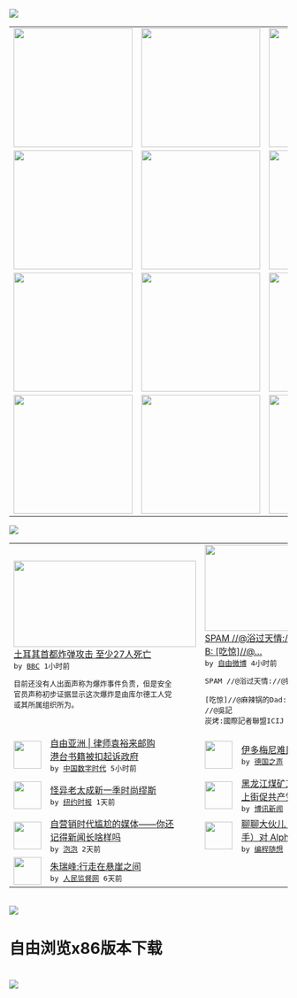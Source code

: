 

<a href="https://github.com/greatfire/z/raw/master/FreeBrowser.apk"><img src="https://raw.githubusercontent.com/greatfire/wiki/master/x/header.png" /></a><table><tr><td width="262" align="center" valign="center"><a href="https://github.com/greatfire/wiki/wiki/nyt" title="纽约时报中文网 国际纵览"><img src="https://raw.githubusercontent.com/greatfire/wiki/master/x/nyt_flag.png" width="215"/></a></td><td width="262" align="center" valign="center"><a href="https://github.com/greatfire/wiki/wiki/dw" title=""><img src="https://raw.githubusercontent.com/greatfire/wiki/master/x/dw_flag.png" width="215"/></a></td><td width="262" align="center" valign="center"><a href="https://github.com/greatfire/wiki/wiki/rmjd" title=""><img src="https://raw.githubusercontent.com/greatfire/wiki/master/x/rmjd_flag.png" width="215"/></a></td></tr><tr><td width="262" align="center" valign="center"><a href="https://github.com/paopaonetizen/website" title="泡泡 - 未经审查的互联网信息"><img src="https://raw.githubusercontent.com/greatfire/wiki/master/x/pp_flag.png" width="215"/></a></td><td width="262" align="center" valign="center"><a href="https://github.com/getlantern/mirror" title="以及自由微博和GreatFire.org官方中文论坛"><img src="https://raw.githubusercontent.com/greatfire/wiki/master/x/lantern_flag.png" width="215"/></a></td><td width="262" align="center" valign="center"><a href="https://github.com/cdtmirrors/m/" title=""><img src="https://raw.githubusercontent.com/greatfire/wiki/master/x/cdt_flag.png" width="215"/></a></td></tr><tr><td width="262" align="center" valign="center"><a href="https://github.com/program-think/blog" title="编程随想的博客"><img src="https://raw.githubusercontent.com/greatfire/wiki/master/x/pt_flag.png" width="215"/></a></td><td width="262" align="center" valign="center"><a href="https://github.com/greatfire/wiki/wiki/bbc" title=""><img src="https://raw.githubusercontent.com/greatfire/wiki/master/x/bbc_flag.png" width="215"/></a></td><td width="262" align="center" valign="center"><a href="https://github.com/freeweibo/s" title="自由微博 - 匿名和不受屏蔽的新浪微博搜索"><img src="https://raw.githubusercontent.com/greatfire/wiki/master/x/fw_flag.png" width="215"/></a></td></tr><tr><td width="262" align="center" valign="center"><a href="https://github.com/greatfire/wiki/wiki/google" title=""><img src="https://raw.githubusercontent.com/greatfire/wiki/master/x/google_flag.png" width="215"/></a></td><td width="262" align="center" valign="center"><a href="https://github.com/bxnews/boxun" title=""><img src="https://raw.githubusercontent.com/greatfire/wiki/master/x/bx_flag.png" width="215"/></a></td><td width="262" align="center" valign="center"><a href="https://github.com/greatfire/wiki/wiki/open-source" title="欢迎访问GreatFire.org开发者项目网站"><img src="https://raw.githubusercontent.com/greatfire/wiki/master/x/open-source_flag.png" width="215"/></a></td></tr></table><img src="https://raw.githubusercontent.com/greatfire/wiki/master/x/newsfeed text.png" /><table cols="4"><tr><td colspan="2" width="380"><a href="http://www.bbc.com/zhongwen/simp/world/2016/03/160313_turkey_bombing"><img src="http://a.files.bbci.co.uk/worldservice/live/assets/images/2016/03/13/160313201858_turkey_144x81_ap_nocredit.jpg" width="330" height="156"/></a></br><a href="http://www.bbc.com/zhongwen/simp/world/2016/03/160313_turkey_bombing">土耳其首都炸弹攻击 至少27人死亡</a></br><kbd> by <a href="http://www.bbc.co.uk/zhongwen/simp">BBC</a> 1小时前 </kbd></br><pre>目前还没有人出面声称为爆炸事件负责，但是安全<br/>官员声称初步证据显示这次爆炸是由库尔德工人党<br/>或其所属组织所为。</pre></td><td colspan="2" width="380"><a href="https://freeweibo.com/weibo/3952749042778295"><img src="https://raw.githubusercontent.com/greatfire/wiki/master/x/fw_logo_b.png" width="330" height="156"/></a></br><a href="https://freeweibo.com/weibo/3952749042778295">SPAM //@浴过天情://@镜中自我<br/>B: [吃惊]//@…</a></br><kbd> by <a href="https://freeweibo.com/">自由微博</a> 4小时前 </kbd></br><pre>SPAM //@浴过天情://@镜中自我B:<br/> [吃惊]//@麻辣锅的Dad: //@吳記<br/>炭烤:國際記者聯盟ICIJ</pre></td></tr><tr><td><img src="https://raw.githubusercontent.com/greatfire/wiki/master/x/cdt_logo.png" width="50" height="50"/></td><td width="280"><a href="http://feedproxy.google.com/~r/chinadigitaltimes/IyPt/~3/yUX5Lpa_A-4/">自由亚洲 | 律师袁裕来邮购<br/>港台书籍被扣起诉政府</a></br><kbd> by <a href="http://chinadigitaltimes.net/chinese/">中国数字时代</a> 5小时前 </kbd></td><td><img src="http://www.dw.com/image/0,,19113474_302,00.jpg" width="50" height="50"/></td><td width="280"><a href="http://dw.com/p/1ICSF?maca=chi-GK-text-greatfire-all-chinese-15625-xml-mrss">伊多梅尼难民营的“白色钢琴”</a></br><kbd> by <a href="http://dw.de">德国之声</a> 6小时前 </kbd></td></tr><tr><td><img src="http://static01.nyt.com/images/2016/03/09/fashion/09LYNN1/09LYNN1-articleInline.jpg" width="50" height="50"/></td><td width="280"><a href="https://d3qlz4p8smvoli.cloudfront.net/style/20160313/t13lynn/">怪异老太成新一季时尚缪斯</a></br><kbd> by <a href="http://m.cn.nytimes.com/">纽约时报</a> 1天前 </kbd></td><td><img src="http://www.boxun.com/news/images/2016/03/201603130327china1.jpg" width="50" height="50"/></td><td width="280"><a href="http://www.boxun.com/news/gb/china/2016/03/201603130327.shtml">黑龙江煤矿工人示威升级数万人<br/>上街促共产党还钱请看博...</a></br><kbd> by <a href="http://www.boxun.com">博讯新闻</a> 1天前 </kbd></td></tr><tr><td><img src="https://pao-pao.net/sites/pao-pao.net/files/styles/large/public/wen_zhong_tu_1_1.jpeg?itok=cHujnAZi" width="50" height="50"/></td><td width="280"><a href="https://pao-pao.net/article/679">自营销时代尴尬的媒体——你还<br/>记得新闻长啥样吗</a></br><kbd> by <a href="https://pao-pao.net">泡泡</a> 2天前 </kbd></td><td><img src="http://lh3.googleusercontent.com/pBXhMg2e-kFTdYaD-30ocFiwQY6APV6pwFBndazI-zjxwIHlQiCl29V0bg18Sm6DCoZZN8fmbn3lgDcEoh7-x3VGZERrCm2eQXTyf1XelIufobWNwzkmFtKoEjJtnc7SjHaNxnd2d0w" width="50" height="50"/></td><td width="280"><a href="http://feedproxy.google.com/~r/programthink/~3/u2XLp_dDWqo/AlphaGo.html">聊聊大伙儿（包括某些职业围棋<br/>手）对 AlphaGo...</a></br><kbd> by <a href="http://program-think.blogspot.com">编程随想</a> 3天前 </kbd></td></tr><tr><td><img src="http://www.rmjdw.com/uploads/160307/3-16030G3341J52.jpg" width="50" height="50"/></td><td width="280"><a href="http://www.rmjdw.com//fazhizhongguo/20160307/15517.html">朱瑞峰:行走在悬崖之间 </a></br><kbd> by <a href="http://www.rmjdw.com/">人民监督网</a> 6天前 </kbd></td></table></br><a href="https://github.com/greatfire/z/raw/master/FreeBrowser.apk"><img src="https://raw.githubusercontent.com/greatfire/wiki/master/x/download app.png" /></a><h1>自由浏览x86版本下载<h1><a href="https://github.com/greatfire/z/raw/master/FreeBrowser-x86.apk"><img src="https://raw.githubusercontent.com/greatfire/images/master/fb86.qr.png" /></a>